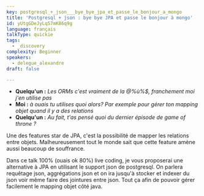 ```yaml
---
key: postgresql_+_json___bye_bye_jpa_et_passe_le_bonjour_a_mongo
title: 'Postgresql + json : bye bye JPA et passe le bonjour à mongo'
id: yUtgGDeJyLq57mK86q9g
language: français
talkType: quickie
tags:
  - _discovery
complexity: Beginner
speakers:
  - delegue_alexandre
draft: false

---
```


* **Quelqu'un :** *Les ORMs c'est vraiment de la @%ù%$, franchement moi j'en utilise pas*
* **Moi :** _à ouais tu utilises quoi alors? Par exemple pour gérer ton mapping objet quand il y a des relations_
* **Quelqu'un :** *Au fait, t'as pensé quoi du dernier épisode de game of throne ?*

Une des features star de JPA, c'est la possibilité de mapper les relations entre objets. Malheureusement tout le monde sait que cette feature amène aussi beaucoup de souffrance. 

Dans ce talk 100% (ouais ok 80%) live coding, je vous proposerai une alternative à JPA en utilisant le support json de postgresql. On parlera requêtage json, aggrégations json et on ira jusqu'à stocker et indexer du json voir même faire des jointures entre json. Tout ça afin de pouvoir gérer facilement le mapping objet côté java. 